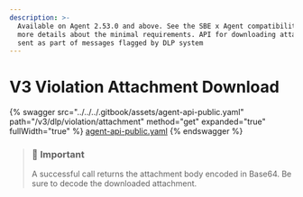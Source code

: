 ```yaml
---
description: >-
  Available on Agent 2.53.0 and above. See the SBE x Agent compatibilities for
  more details about the minimal requirements. API for downloading attachments
  sent as part of messages flagged by DLP system
---
```


# V3 Violation Attachment Download

{% swagger src="../../../.gitbook/assets/agent-api-public.yaml" path="/v3/dlp/violation/attachment" method="get" expanded="true" fullWidth="true" %}
[agent-api-public.yaml](../../../.gitbook/assets/agent-api-public.yaml)
{% endswagger %}

> ### 🚧 Important
>
> A successful call returns the attachment body encoded in Base64. Be sure to decode the downloaded attachment.
